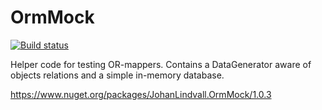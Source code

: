 # OrmMock

[![Build status](https://ci.appveyor.com/api/projects/status/38t5xw73cwqs7088?svg=true)](https://ci.appveyor.com/project/JohanLindvall/datagenerator)

Helper code for testing OR-mappers. Contains a DataGenerator aware of objects relations and a simple in-memory database.

https://www.nuget.org/packages/JohanLindvall.OrmMock/1.0.3
